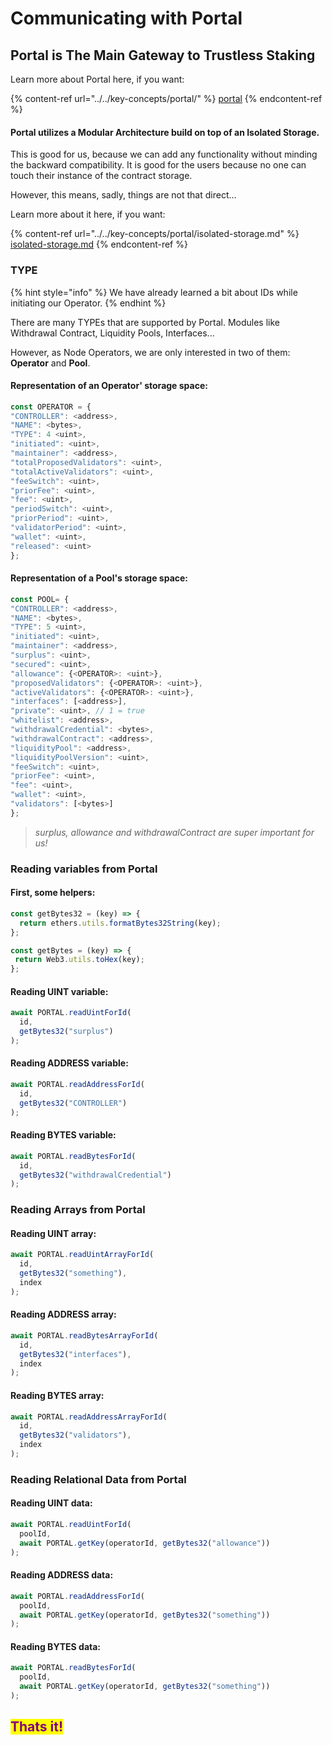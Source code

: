 # Communicating with Portal

## Portal is The Main Gateway to Trustless Staking

Learn more about Portal here, if you want:

{% content-ref url="../../key-concepts/portal/" %}
[portal](../../key-concepts/portal/)
{% endcontent-ref %}

#### Portal utilizes a Modular Architecture build on top of an Isolated Storage.

This is good for us, because we can add any functionality without minding the backward compatibility. It is good for the users because no one can touch their instance of the contract storage.&#x20;

However, this means, sadly, things are not that direct...

Learn more about it here, if you want:

{% content-ref url="../../key-concepts/portal/isolated-storage.md" %}
[isolated-storage.md](../../key-concepts/portal/isolated-storage.md)
{% endcontent-ref %}

### TYPE

{% hint style="info" %}
We have already learned a bit about IDs while initiating our Operator.
{% endhint %}

There are many TYPEs that are supported by Portal. Modules like Withdrawal Contract, Liquidity Pools, Interfaces...&#x20;

However, as Node Operators, we are only interested in two of them: **Operator** and **Pool**.&#x20;

#### Representation of an Operator' storage space:

```javascript
const OPERATOR = {
"CONTROLLER": <address>,
"NAME": <bytes>,
"TYPE": 4 <uint>,
"initiated": <uint>,
"maintainer": <address>,
"totalProposedValidators": <uint>,
"totalActiveValidators": <uint>,
"feeSwitch": <uint>,
"priorFee": <uint>,
"fee": <uint>,
"periodSwitch": <uint>,
"priorPeriod": <uint>,
"validatorPeriod": <uint>,
"wallet": <uint>,
"released": <uint>
};
```

#### Representation of a Pool's storage space:

```javascript
const POOL= {
"CONTROLLER": <address>,
"NAME": <bytes>,
"TYPE": 5 <uint>,
"initiated": <uint>,
"maintainer": <address>,
"surplus": <uint>,
"secured": <uint>,
"allowance": {<OPERATOR>: <uint>},
"proposedValidators": {<OPERATOR>: <uint>},
"activeValidators": {<OPERATOR>: <uint>},
"interfaces": [<address>],
"private": <uint>, // 1 = true
"whitelist": <address>,
"withdrawalCredential": <bytes>,
"withdrawalContract": <address>,
"liquidityPool": <address>,
"liquidityPoolVersion": <uint>,
"feeSwitch": <uint>,
"priorFee": <uint>,
"fee": <uint>,
"wallet": <uint>,
"validators": [<bytes>]
};
```

> _surplus, allowance and withdrawalContract are super important for us!_&#x20;

### Reading variables from Portal

#### First, some helpers:

```javascript
const getBytes32 = (key) => {
  return ethers.utils.formatBytes32String(key);
};

const getBytes = (key) => {
 return Web3.utils.toHex(key);
};
```

#### Reading UINT variable:

```javascript
await PORTAL.readUintForId(
  id,
  getBytes32("surplus")
);
```

#### Reading ADDRESS variable:

```javascript
await PORTAL.readAddressForId(
  id,
  getBytes32("CONTROLLER")
);
```

#### Reading BYTES variable:

```javascript
await PORTAL.readBytesForId(
  id,
  getBytes32("withdrawalCredential")
);
```

### Reading Arrays from Portal

#### Reading UINT array:

```javascript
await PORTAL.readUintArrayForId(
  id,
  getBytes32("something"),
  index
);
```

#### Reading ADDRESS array:

```javascript
await PORTAL.readBytesArrayForId(
  id,
  getBytes32("interfaces"),
  index
);
```

#### Reading BYTES array:

```javascript
await PORTAL.readAddressArrayForId(
  id,
  getBytes32("validators"),
  index
);
```

### Reading Relational Data from Portal

#### Reading UINT data:

```javascript
await PORTAL.readUintForId(
  poolId,
  await PORTAL.getKey(operatorId, getBytes32("allowance"))
);
```

#### Reading ADDRESS data:

```javascript
await PORTAL.readAddressForId(
  poolId,
  await PORTAL.getKey(operatorId, getBytes32("something"))
);
```

#### Reading BYTES data:

```javascript
await PORTAL.readBytesForId(
  poolId,
  await PORTAL.getKey(operatorId, getBytes32("something"))
);
```

## <mark style="color:purple;">Thats it!</mark>
